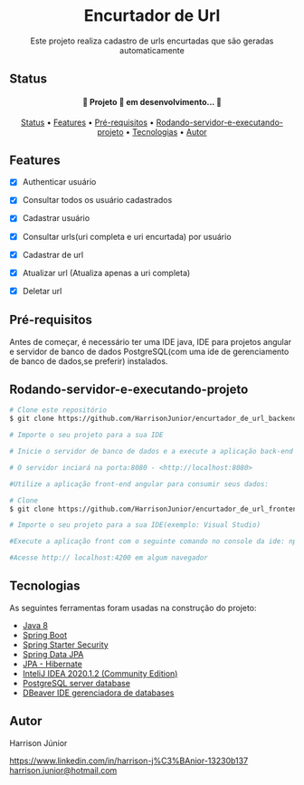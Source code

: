 <h1 align="center">Encurtador de Url</h1>

<p align="center">Este projeto realiza cadastro de urls encurtadas que são geradas automaticamente </p>

## Status

<h4 align="center"> 
	🚧  Projeto 🚀 em desenvolvimento...  🚧
</h4>


<p align="center">
 <a href="#Status">Status</a> •
 <a href="#Features">Features</a> • 
 <a href="#Pré-requisitos">Pré-requisitos</a> •  
 <a href="#Rodando-servidor-e-executando-projeto">Rodando-servidor-e-executando-projeto</a> •
 <a href="#Tecnologias">Tecnologias</a> •
 <a href="#Autor">Autor</a>
</p>

## Features

- [x] Authenticar usuário
- [x] Consultar todos os usuário cadastrados
- [x] Cadastrar usuário
- [x] Consultar urls(uri completa e uri encurtada) por usuário
- [x] Cadastrar de url
- [x] Atualizar url (Atualiza apenas a uri completa)
- [x] Deletar url


## Pré-requisitos

Antes de começar, é necessário ter uma IDE java, IDE para projetos angular e servidor de banco de dados PostgreSQL(com uma ide de gerenciamento de banco de dados,se preferir) instalados.


## Rodando-servidor-e-executando-projeto

```bash
# Clone este repositório
$ git clone https://github.com/HarrisonJunior/encurtador_de_url_backend.git

# Importe o seu projeto para a sua IDE

# Inicie o servidor de banco de dados e a execute a aplicação back-end na sua IDE:

# O servidor inciará na porta:8080 - <http://localhost:8080>

#Utilize a aplicação front-end angular para consumir seus dados:

# Clone 
$ git clone https://github.com/HarrisonJunior/encurtador_de_url_frontend.git

# Importe o seu projeto para a sua IDE(exemplo: Visual Studio)

#Execute a aplicação front com o seguinte comando no console da ide: npm run start

#Acesse http:// localhost:4200 em algum navegador 
```

## Tecnologias

As seguintes ferramentas foram usadas na construção do projeto:

- [Java 8](https://docs.oracle.com/javase/8/docs)
- [Spring Boot](https://docs.spring.io/spring-boot/docs/current/reference/htmlsingle/)
- [Spring Starter Security](https://docs.spring.io/spring-security/site/docs/current/reference/html5/)
- [Spring Data JPA](https://docs.spring.io/spring-data/jpa/docs/current/reference/html/#reference)
- [JPA - Hibernate](https://hibernate.org/orm/documentation/5.4/)
- [InteliJ IDEA 2020.1.2 (Community Edition)](https://www.jetbrains.com/pt-br/idea)
- [PostgreSQL server database](https://www.postgresql.org/download/)
- [DBeaver IDE gerenciadora de databases](https://dbeaver.io/)

## Autor

Harrison Júnior

https://www.linkedin.com/in/harrison-j%C3%BAnior-13230b137 harrison.junior@hotmail.com
